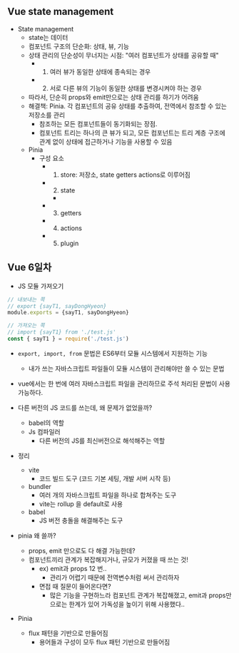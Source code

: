 ## Vue state management
- State management
  - state는 데이터
  - 컴포넌트 구조의 단순화: 상태, 뷰, 기능
  - 상태 관리의 단순성이 무너지는 시점: "여러 컴포넌트가 상태를 공유할 때"
    - 1) 여러 뷰가 동일한 상태에 종속되는 경우
    - 2) 서로 다른 뷰의 기능이 동일한 상태를 변경시켜야 하는 경우
  - 따라서, 단순히 props와 emit만으로는 상태 관리를 하기가 어려움
  - 해결책: Pinia. 각 컴포넌트의 공유 상태를 추출하여, 전역에서 참조할 수 있는 저장소를 관리
    - 참조하는 모든 컴포넌트들이 동기화되는 장점.
    - 컴포넌트 트리는 하나의 큰 뷰가 되고, 모든 컴포넌트는 트리 계층 구조에 관계 없이 상태에 접근하거나 기능을 사용할 수 있음
  - Pinia
    - 구성 요소
      - 1) store: 저장소, state getters actions로 이루어짐
      - 2) state
        - 
      - 3) getters
      - 4) actions
      - 5) plugin


## Vue 6일차

- JS 모듈 가져오기

```javascript
// 내보내는 쪽
// export {sayT1, sayDongHyeon}
module.exports = {sayT1, sayDongHyeon}

// 가져오는 쪽
// import {sayT1} from './test.js'
const { sayT1 } = require('./test.js')
```

- `export, import, from` 문법은 ES6부터 모듈 시스템에서 지원하는 기능
  - 내가 쓰는 자바스크립트 파일들이 모듈 시스템이 관리해야만 쓸 수 있는 문법
- vue에서는 한 번에 여러 자바스크립트 파일을 관리하므로 주석 처리된 문법이 사용 가능하다.

- 다른 버전의 JS 코드를 쓰는데, 왜 문제가 없었을까?
  - babel의 역할
  - Js 컴파일러
    - 다른 버전의 JS를 최신버전으로 해석해주는 역할

- 정리
  - vite
    - 코드 빌드 도구 (코드 기본 세팅, 개발 서버 시작 등)
  - bundler
    - 여러 개의 자바스크립트 파일을 하나로 합쳐주는 도구
    - vite는 rollup 을 default로 사용
  - babel
    - JS 버전 충돌을 해결해주는 도구

- pinia 왜 쓸까?
  - props, emit 만으로도 다 해결 가능한데?
  - 컴포넌트끼리 관계가 복잡해지거나, 규모가 커졌을 때 쓰는 것!
    - ex) emit과 props 12 번..
      - 관리가 어렵기 때문에 전역변수처럼 써서 관리하자
    - 면접 때 질문이 들어온다면?
      - 많은 기능을 구현하느라 컴포넌트 관계가 복잡해졌고, emit과 props만으로는 한계가 있어 가독성을 높이기 위해 사용했다..

- Pinia
  - flux 패턴을 기반으로 만들어짐
    - 용어들과 구성이 모두 flux 패턴 기반으로 만들어짐